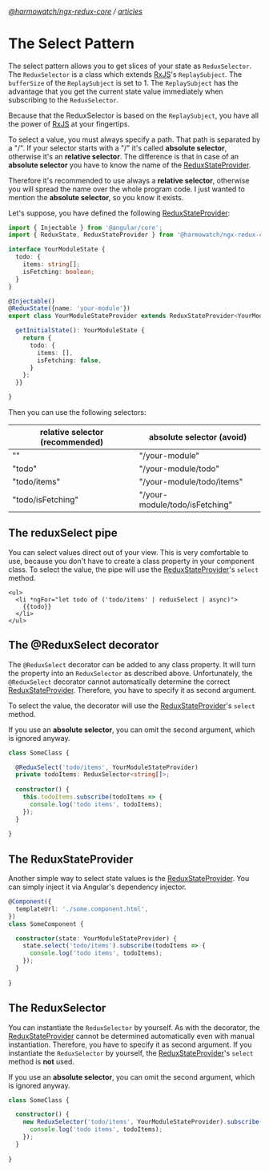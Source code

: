 ###### [@harmowatch/ngx-redux-core](../../README.md) / [articles](./index.md)

# The Select Pattern

The select pattern allows you to get slices of your state as `ReduxSelector`. The `ReduxSelector`
is a class which extends [RxJS](https://github.com/ReactiveX/rxjs)'s `ReplaySubject`. The 
`bufferSize` of the `ReplaySubject` is set to 1. The `ReplaySubject` has the advantage that you
get the current state value immediately when subscribing to the `ReduxSelector`.

Because that the ReduxSelector is based on the `ReplaySubject`, you have all the power of 
[RxJS](https://github.com/ReactiveX/rxjs) at your fingertips.

To select a value, you must always specify a path. That path is separated by a "/". If your selector starts
with a "/" it's called **absolute selector**, otherwise it's an **relative selector**. The difference is that 
in case of an **absolute selector** you have to know the name of the [ReduxStateProvider](../api/redux-state-provider.md).

Therefore it's recommended to use always a **relative selector**, otherwise you will spread the name over the whole 
program code. I just wanted to mention the **absolute selector**, so you know it exists.

Let's suppose, you have defined the following [ReduxStateProvider](../api/redux-state-provider.md):

```ts
import { Injectable } from '@angular/core';
import { ReduxState, ReduxStateProvider } from '@harmowatch/ngx-redux-core';

interface YourModuleState {
  todo: {
    items: string[];
    isFetching: boolean;
  }
}

@Injectable()
@ReduxState({name: 'your-module'})
export class YourModuleStateProvider extends ReduxStateProvider<YourModuleState> {

  getInitialState(): YourModuleState {
    return {
      todo: {
        items: [],
        isFetching: false,
      }
    };
  }}

}
```

Then you can use the following selectors:

| **relative selector** (recommended) | **absolute selector** (avoid)  |
| ----------------------------------- | ------------------------------ |
| ""                                  | "/your-module"                 |
| "todo"                              | "/your-module/todo"            |
| "todo/items"                        | "/your-module/todo/items"      |
| "todo/isFetching"                   | "/your-module/todo/isFetching" |

## The reduxSelect pipe

You can select values direct out of your view. This is very comfortable to use, because you don't have 
to create a class property in your component class. To select the value, the pipe will use the 
[ReduxStateProvider](../api/redux-state-provider.md#select)'s `select` method.

```angular2html
<ul>
  <li *ngFor="let todo of ('todo/items' | reduxSelect | async)">
    {{todo}}
  </li>
</ul>
```

## The @ReduxSelect decorator

The `@ReduxSelect` decorator can be added to any class property. It will turn the property into an `ReduxSelector` 
as described above. Unfortunately, the `@ReduxSelect` decorator cannot automatically determine the correct
[ReduxStateProvider](../api/redux-state-provider.md). Therefore, you have to specify it as second argument.

To select the value, the decorator will use the [ReduxStateProvider](../api/redux-state-provider.md#select)'s 
`select` method.

If you use an **absolute selector**, you can omit the second argument, which is ignored anyway.

```ts
class SomeClass {

  @ReduxSelect('todo/items', YourModuleStateProvider)
  private todoItems: ReduxSelector<string[]>;
  
  constructor() {
    this.todoItems.subscribe(todoItems => {
      console.log('todo items', todoItems);
    });
  }
  
}
```

## The ReduxStateProvider

Another simple way to select state values is the [ReduxStateProvider](../api/redux-state-provider.md). 
You can simply inject it via Angular's dependency injector.

```ts
@Component({
  templateUrl: './some.component.html',
})
class SomeComponent {

  constructor(state: YourModuleStateProvider) {
    state.select('todo/items').subscribe(todoItems => {
      console.log('todo items', todoItems);
    });
  }
  
}
```

## The ReduxSelector

You can instantiate the `ReduxSelector` by yourself. As with the decorator, the [ReduxStateProvider](../api/redux-state-provider.md#select)
cannot be determined automatically even with manual instantiation. Therefore, you have to specify it as second argument.
If you instantiate the `ReduxSelector` by yourself, the [ReduxStateProvider](../api/redux-state-provider.md#select)'s 
`select` method is **not** used.
                                                            
If you use an **absolute selector**, you can omit the second argument, which is ignored anyway.

```ts
class SomeClass {

  constructor() {
    new ReduxSelector('todo/items', YourModuleStateProvider).subscribe(todoItems => {
      console.log('todo items', todoItems);
    });
  }
  
}
```
